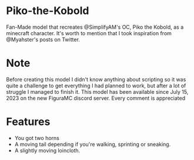 # Piko-the-Kobold
Fan-Made model that recreates @SimplifyAM's OC, Piko the Kobold, as a minecraft character.
It's worth to mention that I took inspiration from @Myahster's posts on Twitter.

# Note
Before creating this model I didn't know anything about scripting so it was quite a challenge to get everything I had planned to work, but after a lot of struggle I managed to finish it.
This model has been available since July 15, 2023 on the new FiguraMC discord server.
Every comment is appreciated

# Features
* You got two horns
* A moving tail depending if you're walking, sprinting or sneaking.
* A slightly moving loincloth.
